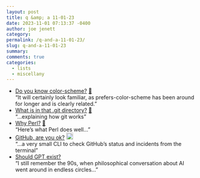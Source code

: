 ```yaml
---
layout: post
title: q &amp; a 11-01-23
date: 2023-11-01 07:13:37 -0400
author: joe jenett
category: 
permalink: /q-and-a-11-01-23/
slug: q-and-a-11-01-23
summary: 
comments: true
categories:
  - lists
  - miscellany
---
```

<ul class="links">
	<li><a title="Do you know color-scheme?" href="https://sarajoy.dev/blog/color-scheme/">Do you know color-scheme?</a> <a href="https://pinboard.in/u:garrettc">📌</a><br>“It will certainly look familiar, as prefers-color-scheme has been around for longer and is clearly related.”</li>
	<li><a title="What is in that .git directory?" href="https://blog.meain.io/2023/what-is-in-dot-git/">What is in that .git directory?</a> <a href="https://pinboard.in/u:tedw">📌</a><br>“...explaining how git works”</li>
	<li><a title="Why Perl?" href="https://two-wrongs.com/why-perl.html">Why Perl?</a> <a href="https://pinboard.in/u:roger">📌</a><br>“Here’s what Perl does well...”</li>
	<li><a title="GitHub - abennett/ghok" href="https://github.com/abennett/ghok">GitHub, are you ok?</a> <a class="normaltext" title="source" href="https://news.ycombinator.com/item?id=35903056"><img src="https://iwebthings.joejenett.com/images/left-arrow.png" alt="" width="18"></a><br>“...a very small CLI to check GitHub’s status and incidents from the terminal”</li>
	<li><a title="Shtetl-Optimized  » Blog Archive   » Should GPT exist?" href="https://scottaaronson.blog/?p=7042">Should GPT exist?</a><br>“I still remember the 90s, when philosophical conversation about AI went around in endless circles...”</li>
</ul>

<a href="https://brid.gy/publish/mastodon"></a>